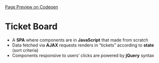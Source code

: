 [Page Preview on Codepen](https://codepen.io/dannyh79/pen/oRbKOQ)

# Ticket Board
- A **SPA** where components are in **JavaScript** that made from scratch 
- Data fetched via **AJAX** requests renders in “tickets” according to **state** (sort criteria)
- Components responsive to users’ clicks are powered by **jQuery** syntax
